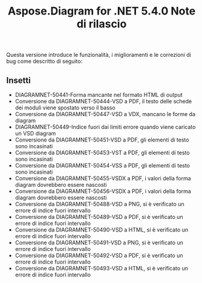 ﻿---
title: Aspose.Diagram for .NET 5.4.0 Note di rilascio
type: docs
weight: 60
url: /it/net/aspose-diagram-for-net-5-4-0-release-notes/
---
Questa versione introduce le funzionalità, i miglioramenti e le correzioni di bug come descritto di seguito:
## **Insetti**
- DIAGRAMNET-50441-Forma mancante nel formato HTML di output
- Conversione da DIAGRAMNET-50444-VSD a PDF, il testo delle schede dei moduli viene spostato verso il basso
- Conversione da DIAGRAMNET-50447-VSD a VDX, mancano le forme da diagram
- DIAGRAMNET-50449-Indice fuori dai limiti errore quando viene caricato un VSD diagram
- Conversione da DIAGRAMNET-50451-VSD a PDF, gli elementi di testo sono incasinati
- Conversione da DIAGRAMNET-50453-VST a PDF, gli elementi di testo sono incasinati
- Conversione da DIAGRAMNET-50454-VSS a PDF, gli elementi di testo sono incasinati
- Conversione da DIAGRAMNET-50455-VSDX a PDF, i valori della forma diagram dovrebbero essere nascosti
- Conversione da DIAGRAMNET-50456-VSDX a PDF, i valori della forma diagram dovrebbero essere nascosti
- Conversione da DIAGRAMNET-50488-VSD a PNG, si è verificato un errore di indice fuori intervallo
- Conversione da DIAGRAMNET-50489-VSD a PDF, si è verificato un errore di indice fuori intervallo
- Conversione da DIAGRAMNET-50490-VSD a HTML, si è verificato un errore di indice fuori intervallo
- Conversione da DIAGRAMNET-50491-VSD a PNG, si è verificato un errore di indice fuori intervallo
- Conversione da DIAGRAMNET-50492-VSD a PDF, si è verificato un errore di indice fuori intervallo
- Conversione da DIAGRAMNET-50493-VSD a HTML, si è verificato un errore di indice fuori intervallo
